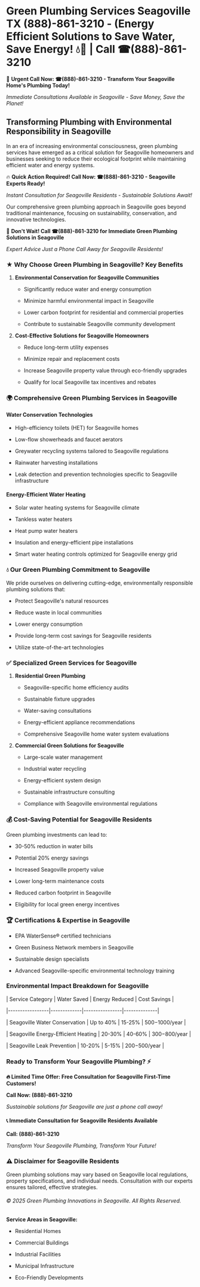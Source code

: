 # Green Plumbing Services Seagoville TX (888)-861-3210 - (Energy Efficient Solutions to Save Water, Save Energy! 💧🌿 | Call ☎(888)-861-3210

🚨 **Urgent Call Now: ☎(888)-861-3210 - Transform Your Seagoville Home's Plumbing Today!**
*Immediate Consultations Available in Seagoville - Save Money, Save the Planet!*

## Transforming Plumbing with Environmental Responsibility in Seagoville

In an era of increasing environmental consciousness, green plumbing services have emerged as a critical solution for Seagoville homeowners and businesses seeking to reduce their ecological footprint while maintaining efficient water and energy systems. 

🔥 **Quick Action Required! Call Now: ☎(888)-861-3210 - Seagoville Experts Ready!**
*Instant Consultation for Seagoville Residents - Sustainable Solutions Await!*

Our comprehensive green plumbing approach in Seagoville goes beyond traditional maintenance, focusing on sustainability, conservation, and innovative technologies.

🚨 **Don't Wait! Call ☎(888)-861-3210 for Immediate Green Plumbing Solutions in Seagoville**
*Expert Advice Just a Phone Call Away for Seagoville Residents!*

### ★ Why Choose Green Plumbing in Seagoville? Key Benefits

1. **Environmental Conservation for Seagoville Communities** 
   - Significantly reduce water and energy consumption
   - Minimize harmful environmental impact in Seagoville
   - Lower carbon footprint for residential and commercial properties
   - Contribute to sustainable Seagoville community development

2. **Cost-Effective Solutions for Seagoville Homeowners** 
   - Reduce long-term utility expenses
   - Minimize repair and replacement costs
   - Increase Seagoville property value through eco-friendly upgrades
   - Qualify for local Seagoville tax incentives and rebates

### 🌍 Comprehensive Green Plumbing Services in Seagoville

#### Water Conservation Technologies
- High-efficiency toilets (HET) for Seagoville homes
- Low-flow showerheads and faucet aerators
- Greywater recycling systems tailored to Seagoville regulations
- Rainwater harvesting installations
- Leak detection and prevention technologies specific to Seagoville infrastructure

#### Energy-Efficient Water Heating
- Solar water heating systems for Seagoville climate
- Tankless water heaters
- Heat pump water heaters
- Insulation and energy-efficient pipe installations
- Smart water heating controls optimized for Seagoville energy grid

### 💧 Our Green Plumbing Commitment to Seagoville

We pride ourselves on delivering cutting-edge, environmentally responsible plumbing solutions that:
- Protect Seagoville's natural resources
- Reduce waste in local communities
- Lower energy consumption
- Provide long-term cost savings for Seagoville residents
- Utilize state-of-the-art technologies

### ✅ Specialized Green Services for Seagoville

1. **Residential Green Plumbing**
   - Seagoville-specific home efficiency audits
   - Sustainable fixture upgrades
   - Water-saving consultations
   - Energy-efficient appliance recommendations
   - Comprehensive Seagoville home water system evaluations

2. **Commercial Green Solutions for Seagoville**
   - Large-scale water management
   - Industrial water recycling
   - Energy-efficient system design
   - Sustainable infrastructure consulting
   - Compliance with Seagoville environmental regulations

### 💰 Cost-Saving Potential for Seagoville Residents

Green plumbing investments can lead to:
- 30-50% reduction in water bills
- Potential 20% energy savings
- Increased Seagoville property value
- Lower long-term maintenance costs
- Reduced carbon footprint in Seagoville
- Eligibility for local green energy incentives

### 🏆 Certifications & Expertise in Seagoville

- EPA WaterSense® certified technicians
- Green Business Network members in Seagoville
- Sustainable design specialists
- Advanced Seagoville-specific environmental technology training

### Environmental Impact Breakdown for Seagoville

| Service Category | Water Saved | Energy Reduced | Cost Savings |
|-----------------|-------------|----------------|--------------|
| Seagoville Water Conservation | Up to 40% | 15-25% | $500-$1000/year |
| Seagoville Energy-Efficient Heating | 20-30% | 40-60% | $300-$800/year |
| Seagoville Leak Prevention | 10-20% | 5-15% | $200-$500/year |

### Ready to Transform Your Seagoville Plumbing? ⚡

**🔥 Limited Time Offer: Free Consultation for Seagoville First-Time Customers!**

**Call Now: (888)-861-3210**
*Sustainable solutions for Seagoville are just a phone call away!*

#### 📞 Immediate Consultation for Seagoville Residents Available

**Call: (888)-861-3210**
*Transform Your Seagoville Plumbing, Transform Your Future!*

### ⚠️ Disclaimer for Seagoville Residents

Green plumbing solutions may vary based on Seagoville local regulations, property specifications, and individual needs. Consultation with our experts ensures tailored, effective strategies.

###### © 2025 Green Plumbing Innovations in Seagoville. All Rights Reserved.

**Service Areas in Seagoville:** 
- Residential Homes
- Commercial Buildings
- Industrial Facilities
- Municipal Infrastructure
- Eco-Friendly Developments